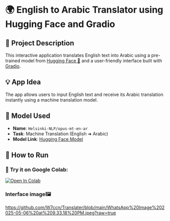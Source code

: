 # 🌍 English to Arabic Translator using Hugging Face and Gradio

## 📌 Project Description
This interactive application translates English text into Arabic using a pre-trained model from [Hugging Face 🤗](https://huggingface.co/) and a user-friendly interface built with [Gradio](https://gradio.app/).

## 💡 App Idea
The app allows users to input English text and receive its Arabic translation instantly using a machine translation model.

## 🧠 Model Used
- **Name**: `Helsinki-NLP/opus-mt-en-ar`
- **Task**: Machine Translation (English ➜ Arabic)
- **Model Link**: [Hugging Face Model](https://huggingface.co/Helsinki-NLP/opus-mt-en-ar)


## 🚀 How to Run

### 🔗 Try it on Google Colab:
[![Open In Colab](https://colab.research.google.com/assets/colab-badge.svg)](https://colab.research.google.com/drive/1Jt7Pwuy4mk8z0dPzZc9iNsyOysZ4QzYk?usp=sharing)

### Interface image🖼️
https://github.com/W7ccn/Translater/blob/main/WhatsApp%20Image%202025-05-06%20at%209.33.18%20PM.jpeg?raw=true

